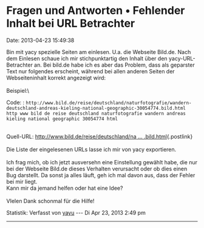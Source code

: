 Fragen und Antworten • Fehlender Inhalt bei URL Betrachter
==========================================================

Date: 2013-04-23 15:49:38

Bin mit yacy spezielle Seiten am einlesen. U.a. die Webseite Bild.de.
Nach dem Einlesen schaue ich mir stichpunktartig den Inhalt über den
yacy-URL-Betrachter an. Bei bild.de habe ich es aber das Problem, dass
als geparster Text nur folgendes erscheint, während bei allen anderen
Seiten der Webseiteninhalt korrekt angezeigt wird:\
\
Beispiel:\

Code: 
:   `http://www.bild.de/reise/deutschland/naturfotografie/wandern-deutschland-andreas-kieling-national-geographic-30054774.bild.html http www bild de reise deutschland naturfotografie wandern andreas kieling national geographic 30054774 html`

\
Quell-URL: [http://www.bild.de/reise/deutschland/na \...
.bild.html](http://www.bild.de/reise/deutschland/naturfotografie/wandern-deutschland-andreas-kieling-national-geographic-30054774.bild.html){.postlink}\
\
Die Liste der eingelesenen URLs lasse ich mir von yacy exportieren.\
\
Ich frag mich, ob ich jetzt ausversehn eine Einstellung gewählt habe,
die nur bei der Webseite Bild.de dieses Verhalten verursacht oder ob
dies einen Bug darstellt. Da sonst ja alles läuft, geh ich mal davon
aus, dass der Fehler bei mir liegt.\
Kann mir da jemand helfen oder hat eine Idee?\
\
VIelen Dank schonmal für die Hilfe!

Statistik: Verfasst von
[yayu](http://forum.yacy-websuche.de/memberlist.php?mode=viewprofile&u=8836)
--- Di Apr 23, 2013 2:49 pm

------------------------------------------------------------------------
